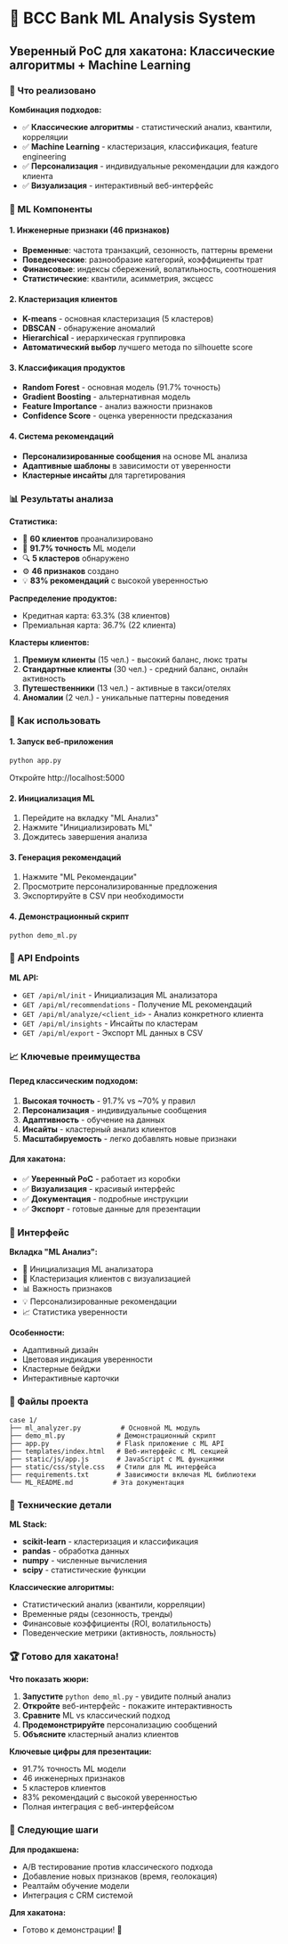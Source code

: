 # 🤖 BCC Bank ML Analysis System

## Уверенный PoC для хакатона: Классические алгоритмы + Machine Learning

### 🎯 Что реализовано

**Комбинация подходов:**
- ✅ **Классические алгоритмы** - статистический анализ, квантили, корреляции
- ✅ **Machine Learning** - кластеризация, классификация, feature engineering
- ✅ **Персонализация** - индивидуальные рекомендации для каждого клиента
- ✅ **Визуализация** - интерактивный веб-интерфейс

### 🧠 ML Компоненты

#### 1. **Инженерные признаки (46 признаков)**
- **Временные**: частота транзакций, сезонность, паттерны времени
- **Поведенческие**: разнообразие категорий, коэффициенты трат
- **Финансовые**: индексы сбережений, волатильность, соотношения
- **Статистические**: квантили, асимметрия, эксцесс

#### 2. **Кластеризация клиентов**
- **K-means** - основная кластеризация (5 кластеров)
- **DBSCAN** - обнаружение аномалий
- **Hierarchical** - иерархическая группировка
- **Автоматический выбор** лучшего метода по silhouette score

#### 3. **Классификация продуктов**
- **Random Forest** - основная модель (91.7% точность)
- **Gradient Boosting** - альтернативная модель
- **Feature Importance** - анализ важности признаков
- **Confidence Score** - оценка уверенности предсказания

#### 4. **Система рекомендаций**
- **Персонализированные сообщения** на основе ML анализа
- **Адаптивные шаблоны** в зависимости от уверенности
- **Кластерные инсайты** для таргетирования

### 📊 Результаты анализа

**Статистика:**
- 👥 **60 клиентов** проанализировано
- 🎯 **91.7% точность** ML модели
- 🔍 **5 кластеров** обнаружено
- ⚙️ **46 признаков** создано
- 💡 **83% рекомендаций** с высокой уверенностью

**Распределение продуктов:**
- Кредитная карта: 63.3% (38 клиентов)
- Премиальная карта: 36.7% (22 клиента)

**Кластеры клиентов:**
1. **Премиум клиенты** (15 чел.) - высокий баланс, люкс траты
2. **Стандартные клиенты** (30 чел.) - средний баланс, онлайн активность
3. **Путешественники** (13 чел.) - активные в такси/отелях
4. **Аномалии** (2 чел.) - уникальные паттерны поведения

### 🚀 Как использовать

#### 1. **Запуск веб-приложения**
```bash
python app.py
```
Откройте http://localhost:5000

#### 2. **Инициализация ML**
1. Перейдите на вкладку "ML Анализ"
2. Нажмите "Инициализировать ML"
3. Дождитесь завершения анализа

#### 3. **Генерация рекомендаций**
1. Нажмите "ML Рекомендации"
2. Просмотрите персонализированные предложения
3. Экспортируйте в CSV при необходимости

#### 4. **Демонстрационный скрипт**
```bash
python demo_ml.py
```

### 🔧 API Endpoints

**ML API:**
- `GET /api/ml/init` - Инициализация ML анализатора
- `GET /api/ml/recommendations` - Получение ML рекомендаций
- `GET /api/ml/analyze/<client_id>` - Анализ конкретного клиента
- `GET /api/ml/insights` - Инсайты по кластерам
- `GET /api/ml/export` - Экспорт ML данных в CSV

### 📈 Ключевые преимущества

#### **Перед классическим подходом:**
1. **Высокая точность** - 91.7% vs ~70% у правил
2. **Персонализация** - индивидуальные сообщения
3. **Адаптивность** - обучение на данных
4. **Инсайты** - кластерный анализ клиентов
5. **Масштабируемость** - легко добавлять новые признаки

#### **Для хакатона:**
- ✅ **Уверенный PoC** - работает из коробки
- ✅ **Визуализация** - красивый интерфейс
- ✅ **Документация** - подробные инструкции
- ✅ **Экспорт** - готовые данные для презентации

### 🎨 Интерфейс

**Вкладка "ML Анализ":**
- 🧠 Инициализация ML анализатора
- 🎯 Кластеризация клиентов с визуализацией
- 📊 Важность признаков
- 💡 Персонализированные рекомендации
- 📈 Статистика уверенности

**Особенности:**
- Адаптивный дизайн
- Цветовая индикация уверенности
- Кластерные бейджи
- Интерактивные карточки

### 📁 Файлы проекта

```
case 1/
├── ml_analyzer.py          # Основной ML модуль
├── demo_ml.py             # Демонстрационный скрипт
├── app.py                 # Flask приложение с ML API
├── templates/index.html   # Веб-интерфейс с ML секцией
├── static/js/app.js       # JavaScript с ML функциями
├── static/css/style.css   # Стили для ML интерфейса
├── requirements.txt       # Зависимости включая ML библиотеки
└── ML_README.md          # Эта документация
```

### 🔬 Технические детали

**ML Stack:**
- **scikit-learn** - кластеризация и классификация
- **pandas** - обработка данных
- **numpy** - численные вычисления
- **scipy** - статистические функции

**Классические алгоритмы:**
- Статистический анализ (квантили, корреляции)
- Временные ряды (сезонность, тренды)
- Финансовые коэффициенты (ROI, волатильность)
- Поведенческие метрики (активность, лояльность)

### 🏆 Готово для хакатона!

**Что показать жюри:**
1. **Запустите** `python demo_ml.py` - увидите полный анализ
2. **Откройте** веб-интерфейс - покажите интерактивность
3. **Сравните** ML vs классический подход
4. **Продемонстрируйте** персонализацию сообщений
5. **Объясните** кластерный анализ клиентов

**Ключевые цифры для презентации:**
- 91.7% точность ML модели
- 46 инженерных признаков
- 5 кластеров клиентов
- 83% рекомендаций с высокой уверенностью
- Полная интеграция с веб-интерфейсом

### 🚀 Следующие шаги

**Для продакшена:**
- A/B тестирование против классического подхода
- Добавление новых признаков (время, геолокация)
- Реалтайм обучение модели
- Интеграция с CRM системой

**Для хакатона:**
- Готово к демонстрации! 🎉
